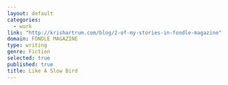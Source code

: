 ```yaml
---
layout: default
categories: 
  - work
link: "http://krishartrum.com/blog/2-of-my-stories-in-fondle-magazine"
domain: FONDLE MAGAZINE
type: writing
genre: Fiction
selected: true
published: true
title: Like A Slow Bird
---
```


